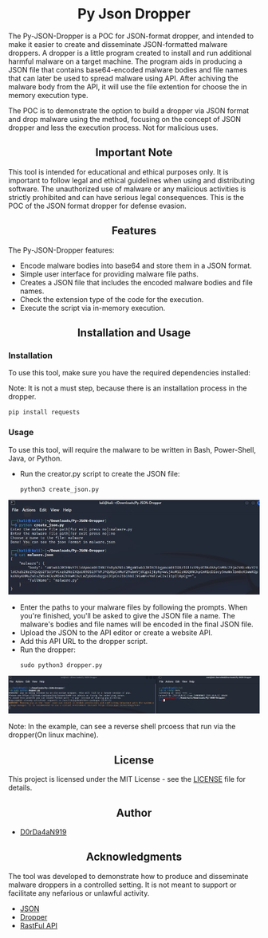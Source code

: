 <h1 align="center">Py Json Dropper</h1>
The Py-JSON-Dropper is a POC for JSON-format dropper, and intended to make it easier to create and disseminate JSON-formatted malware droppers. A dropper is a little program created to install and run additional harmful malware on a target machine. The program aids in producing a JSON file that contains base64-encoded malware bodies and file names that can later be used to spread malware using API. After achiving the malware body from the API, it will use the file extention for choose the in memory execution type.

The POC is to demonstrate the option to build a dropper via JSON format and drop malware using the method, focusing on the concept of JSON dropper and less the execution process. Not for malicious uses.

<h2 align="center">Important Note</h2>
This tool is intended for educational and ethical purposes only. It is important to follow legal and ethical guidelines when using and distributing software. The unauthorized use of malware or any malicious activities is strictly prohibited and can have serious legal consequences.
This is the POC of the JSON format dropper for defense evasion.

<h2 align="center"">Features</h2>

The Py-JSON-Dropper features:
- Encode malware bodies into base64 and store them in a JSON format.
- Simple user interface for providing malware file paths.
- Creates a JSON file that includes the encoded malware bodies and file names.
- Check the extension type of the code for the execution.
- Execute the script via in-memory execution.

<h2 align="center"">Installation and Usage</h2>

<h3>Installation</h3>
To use this tool, make sure you have the required dependencies installed:

Note: It is not a must step, because there is an installation process in the dropper.

  ```shell
  pip install requests
  ```
  
<h3>Usage</h3>

To use this tool, will require the malware to be written in Bash, Power-Shell, Java, or Python.

- Run the creator.py script to create the JSON file:
  ```shell
  python3 create_json.py
  ```
![creator process](pics/json_create.jpg)
- Enter the paths to your malware files by following the prompts. When you're finished, you'll be asked to give the JSON file a name. The malware's bodies and file names will be encoded in the final JSON file.
- Upload the JSON to the API editor or create a website API.
- Add this API URL to the dropper script.
- Run the dropper:
  ```shell
  sudo python3 dropper.py
  ```
![creator process](pics/execution.jpg)

Note: In the example, can see a reverse shell prcoess that run via the dropper(On linux machine).

<h2 align="center"">License</h2>

This project is licensed under the MIT License - see the [LICENSE](LICENSE) file for details.

<h2 align="center">Author</h2>

- [D0rDa4aN919](https://github.com/D0rDa4aN919)

<h2 align="center">Acknowledgments</h2>
The tool was developed to demonstrate how to produce and disseminate malware droppers in a controlled setting. It is not meant to support or facilitate any nefarious or unlawful activity.

- [JSON](https://developer.mozilla.org/en-US/docs/Learn/JavaScript/Objects/JSON)
- [Dropper](https://encyclopedia.kaspersky.com/glossary/trojan-droppers/)
- [RastFul API](https://docs.github.com/en/rest?apiVersion=2022-11-28)
